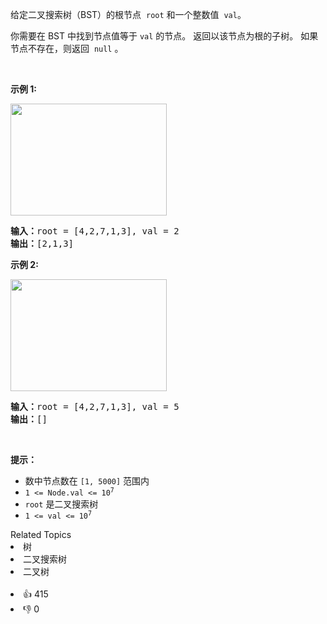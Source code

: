 <p>给定二叉搜索树（BST）的根节点
 <meta charset="UTF-8" />&nbsp;<code>root</code>&nbsp;和一个整数值
 <meta charset="UTF-8" />&nbsp;<code>val</code>。</p>

<p>你需要在 BST 中找到节点值等于&nbsp;<code>val</code>&nbsp;的节点。 返回以该节点为根的子树。 如果节点不存在，则返回
 <meta charset="UTF-8" />&nbsp;<code>null</code>&nbsp;。</p>

<p>&nbsp;</p>

<p><strong>示例 1:</strong></p>

<p><img alt="" src="https://assets.leetcode.com/uploads/2021/01/12/tree1.jpg" style="height: 179px; width: 250px;" />
 <meta charset="UTF-8" /></p>

<pre>
<b>输入：</b>root = [4,2,7,1,3], val = 2
<b>输出：</b>[2,1,3]
</pre>

<p><strong>示例 2:</strong></p> 
<img alt="" src="https://assets.leetcode.com/uploads/2021/01/12/tree2.jpg" style="height: 179px; width: 250px;" /> 
<pre>
<b>输入：</b>root = [4,2,7,1,3], val = 5
<b>输出：</b>[]
</pre>

<p>&nbsp;</p>

<p><strong>提示：</strong></p>

<ul> 
 <li>数中节点数在&nbsp;<code>[1, 5000]</code>&nbsp;范围内</li> 
 <li><code>1 &lt;= Node.val &lt;= 10<sup>7</sup></code></li> 
 <li><code>root</code>&nbsp;是二叉搜索树</li> 
 <li><code>1 &lt;= val &lt;= 10<sup>7</sup></code></li> 
</ul>

<div><div>Related Topics</div><div><li>树</li><li>二叉搜索树</li><li>二叉树</li></div></div><br><div><li>👍 415</li><li>👎 0</li></div>